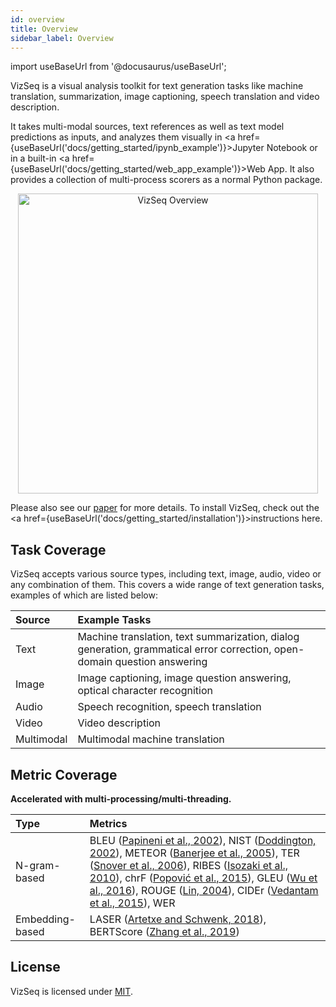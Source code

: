 ```yaml
---
id: overview
title: Overview
sidebar_label: Overview
---
```


import useBaseUrl from '@docusaurus/useBaseUrl';

VizSeq is a visual analysis toolkit for text generation tasks like machine translation, summarization, image captioning,
speech translation and video description. 

It takes multi-modal sources, text references as well as text model predictions as inputs, and analyzes them visually
in <a href={useBaseUrl('docs/getting_started/ipynb_example')}>Jupyter Notebook</a> or in a
built-in <a href={useBaseUrl('docs/getting_started/web_app_example')}>Web App</a>. It also provides a collection of
multi-process scorers as a normal Python package.



<p align="center">
  <img src={useBaseUrl('img/overview.png')} alt="VizSeq Overview" width="480" class="center" />
</p>

Please also see our <a href="https://arxiv.org/pdf/1909.05424.pdf" target="_blank">paper</a> for more details. To
install VizSeq, check out the <a href={useBaseUrl('docs/getting_started/installation')}>instructions</a> here.

## Task Coverage
VizSeq accepts various source types, including text, image, audio, video or any combination of them. This covers a wide
range of text generation tasks, examples of which are listed below:

| Source | Example Tasks |
| :--- | :--- |
| Text | Machine translation, text summarization, dialog generation, grammatical error correction, open-domain question answering |
| Image | Image captioning, image question answering, optical character recognition                                                |
| Audio | Speech recognition, speech translation                                                                                   |
| Video | Video description                                                                                                        |
| Multimodal | Multimodal machine translation

## Metric Coverage
**Accelerated with multi-processing/multi-threading.**

| Type | Metrics |
| :--- | :--- |
| N-gram-based | BLEU ([Papineni et al., 2002](https://www.aclweb.org/anthology/P02-1040)), NIST ([Doddington, 2002](http://www.mt-archive.info/HLT-2002-Doddington.pdf)), METEOR ([Banerjee et al., 2005](https://www.aclweb.org/anthology/W05-0909)), TER ([Snover et al., 2006](http://mt-archive.info/AMTA-2006-Snover.pdf)), RIBES ([Isozaki et al., 2010](https://www.aclweb.org/anthology/D10-1092)), chrF ([Popović et al., 2015](https://www.aclweb.org/anthology/W15-3049)), GLEU ([Wu et al., 2016](https://arxiv.org/pdf/1609.08144.pdf)), ROUGE ([Lin, 2004](https://www.aclweb.org/anthology/W04-1013)), CIDEr ([Vedantam et al., 2015](https://www.cv-foundation.org/openaccess/content_cvpr_2015/papers/Vedantam_CIDEr_Consensus-Based_Image_2015_CVPR_paper.pdf)), WER |
| Embedding-based | LASER ([Artetxe and Schwenk, 2018](https://arxiv.org/pdf/1812.10464.pdf)), BERTScore ([Zhang et al., 2019](https://arxiv.org/pdf/1904.09675.pdf)) |

## License

VizSeq is licensed under <a href="https://github.com/facebookresearch/vizseq/blob/master/LICENSE" target="_blank">MIT</a>.
